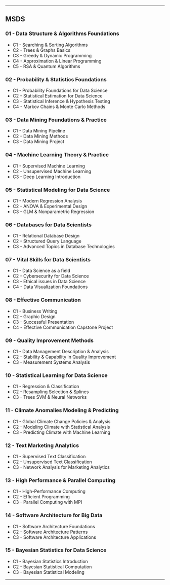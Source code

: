 
---

## MSDS

### 01 - Data Structure & Algorithms Foundations

- C1 - Searching & Sorting Algorithms
- C2 - Trees & Graphs Basics
- C3 - Greedy & Dynamic Programming
- C4 - Approximation & Linear Programming
- C5 - RSA & Quantum Algorithms

### 02 - Probability & Statistics Foundations

- C1 - Probability Foundations for Data Science
- C2 - Statistical Estimation for Data Science
- C3 - Statistical Inference & Hypothesis Testing
- C4 - Markov Chains & Monte Carlo Methods

### 03 - **Data Mining Foundations & Practice**

- C1 - Data Mining Pipeline
- C2 - Data Mining Methods
- C3 - Data Mining Project

### 04 - Machine Learning **Theory & Practice**

- C1 - Supervised Machine Learning
- C2 - Unsupervised Machine Learning
- C3 - Deep Learning Introduction

### 05 - Statistical Modeling for Data Science

- C1 - Modern Regression Analysis
- C2 - ANOVA & Experimental Design
- C3 - GLM & Nonparametric Regression

### 06 - Databases for Data Scientists

- C1 - Relational Database Design
- C2 - Structured Query Language
- C3 - Advanced Topics in Database Technologies

### 07 - Vital Skills for Data Scientists

- C1 - Data Science as a field
- C2 - Cybersecurity for Data Science
- C3 - Ethical issues in Data Science
- C4 - Data Visualization Foundations

### 08 - Effective Communication

- C1 - Business Writing
- C2 - Graphic Design
- C3 - Successful Presentation
- C4 - Effective Communication Capstone Project

### 09 - Quality Improvement Methods

- C1 - Data Management Description & Analysis
- C2 - Stability & Capability in Quality Improvement
- C3 - Measurement Systems Analysis

### 10 - Statistical Learning for Data Science

- C1 - Regression & Classification
- C2 - Resampling Selection & Splines
- C3 - Trees SVM & Neural Networks

### 11 - Climate Anomalies Modeling & Predicting

- C1 - Global Climate Change Policies & Analysis
- C2 - Modeling Climate with Statistical Analysis
- C3 - Predicting Climate with Machine Learning

### 12 - Text Marketing Analytics

- C1 - Supervised Text Classification
- C2 - Unsupervised Text Classification
- C3 - Network Analysis for Marketing Analytics

### 13 - High Performance & Parallel Computing

- C1 - High-Performance Computing
- C2 - Efficient Programming
- C3 - Parallel Computing with MPI

### 14 - Software Architecture for Big Data

- C1 - Software Architecture Foundations
- C2 - Software Architecture Patterns
- C3 - Software Architecture Applications

### 15 - Bayesian Statistics for Data Science

- C1 - Bayesian Statistics Introduction
- C2 - Bayesian Statistical Computation
- C3 - Bayesian Statistical Modeling

---
